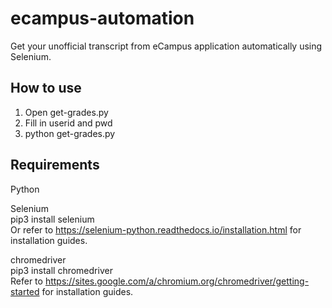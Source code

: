 # ecampus-automation
Get your unofficial transcript from eCampus application automatically using Selenium.

## How to use 
1. Open get-grades.py
2. Fill in userid and pwd 
3. python get-grades.py
 
 ## Requirements
 Python  
  
 Selenium   
 pip3 install selenium    
 Or refer to https://selenium-python.readthedocs.io/installation.html for installation guides. 
 
 chromedriver  
 pip3 install chromedriver  
 Refer to https://sites.google.com/a/chromium.org/chromedriver/getting-started for installation guides. 
